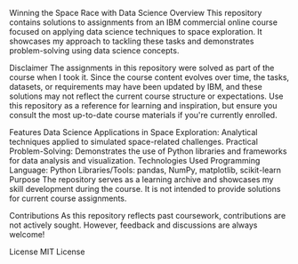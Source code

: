 Winning the Space Race with Data Science
Overview
This repository contains solutions to assignments from an IBM commercial online course focused on applying data science techniques to space exploration. It showcases my approach to tackling these tasks and demonstrates problem-solving using data science concepts.

Disclaimer
The assignments in this repository were solved as part of the course when I took it. Since the course content evolves over time, the tasks, datasets, or requirements may have been updated by IBM, and these solutions may not reflect the current course structure or expectations. Use this repository as a reference for learning and inspiration, but ensure you consult the most up-to-date course materials if you're currently enrolled.

Features
Data Science Applications in Space Exploration: Analytical techniques applied to simulated space-related challenges.
Practical Problem-Solving: Demonstrates the use of Python libraries and frameworks for data analysis and visualization.
Technologies Used
Programming Language: Python
Libraries/Tools: pandas, NumPy, matplotlib, scikit-learn
Purpose
The repository serves as a learning archive and showcases my skill development during the course. It is not intended to provide solutions for current course assignments.

Contributions
As this repository reflects past coursework, contributions are not actively sought. However, feedback and discussions are always welcome!

License
MIT License
